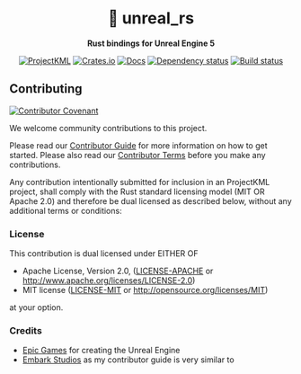 <div align="center">

# 🍎 unreal_rs

**Rust bindings for Unreal Engine 5**

[projectkml-badge]: https://img.shields.io/badge/projectkml-open%20source-blueviolet.svg
[projectkml-url]: https://github.com/ProjectKML

[crates-badge]: https://img.shields.io/crates/v/unreal_rs.svg
[crates-url]: https://crates.io/crates/unreal_rs

[docs-badge]: https://docs.rs/unreal_rs/badge.svg
[docs-url]: https://docs.rs/unreal_rs

[dependency-badge]: https://deps.rs/repo/github/ProjectKML/unreal_rs/status.svg 
[dependency-url]: https://deps.rs/repo/github/ProjectKML/unreal_rs

[build-badge]: https://github.com/ProjectKML/unreal_rs/workflows/CI/badge.svg
[build-url]: https://github.com/ProjectKML/unreal_rs/actions

[![ProjectKML][projectkml-badge]][projectkml-url]
[![Crates.io][crates-badge]][crates-url]
[![Docs][docs-badge]][docs-url]
[![Dependency status][dependency-badge]][dependency-url]
[![Build status][build-badge]][build-url]
</div>

## Contributing

[![Contributor Covenant](https://img.shields.io/badge/contributor%20covenant-v1.4-ff69b4.svg)](CODE_OF_CONDUCT.md)

We welcome community contributions to this project.

Please read our [Contributor Guide](CONTRIBUTING.md) for more information on how to get started.
Please also read our [Contributor Terms](CONTRIBUTING.md#contributor-terms) before you make any contributions.

Any contribution intentionally submitted for inclusion in an ProjectKML project, shall comply with the Rust standard licensing model (MIT OR Apache 2.0) and therefore be dual licensed as described below, without any additional terms or conditions:

### License

This contribution is dual licensed under EITHER OF

- Apache License, Version 2.0, ([LICENSE-APACHE](LICENSE-APACHE) or <http://www.apache.org/licenses/LICENSE-2.0>)
- MIT license ([LICENSE-MIT](LICENSE-MIT) or <http://opensource.org/licenses/MIT>)

at your option.

### Credits
* [Epic Games](https://www.unrealengine.com) for creating the Unreal Engine
* [Embark Studios](https://github.com/EmbarkStudios/fsr-rs/blob/main/CONTRIBUTING.md) as my contributor guide is very similar to